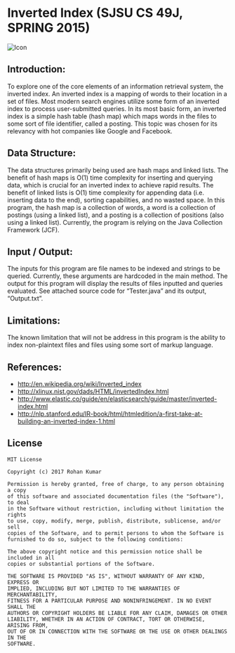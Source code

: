 # Inverted Index (SJSU CS 49J, SPRING 2015)

![Icon](https://i.imgur.com/34x2Ahl.jpg)

## Introduction:
To explore one of the core elements of an information retrieval system, the inverted index. An inverted index is a mapping of words to their location in a set of files. Most modern search engines utilize some form of an inverted index to process user-submitted queries. In its most basic form, an inverted index is a simple hash table (hash map) which maps words in the files to some sort of file identifier, called a posting. This topic was chosen for its relevancy with hot companies like Google and Facebook.

## Data Structure:
The data structures primarily being used are hash maps and linked lists. The benefit of hash maps is O(1) time complexity for inserting and querying data, which is crucial for an inverted index to achieve rapid results. The benefit of linked lists is O(1) time complexity for appending data (i.e. inserting data to the end), sorting capabilities, and no wasted space. In this program, the hash map is a collection of words, a word is a collection of postings (using a linked list), and a posting is a collection of positions (also using a linked list). Currently, the program is relying on the Java Collection Framework (JCF). 

## Input / Output:
The inputs for this program are file names to be indexed and strings to be queried. Currently, these arguments are hardcoded in the main method. The output for this program will display the results of files inputted and queries evaluated. See attached source code for “Tester.java” and its output, “Output.txt”.

## Limitations:
The known limitation that will not be address in this program is the ability to index non-plaintext files and files using some sort of markup language.

## References:
* http://en.wikipedia.org/wiki/Inverted_index
* http://xlinux.nist.gov/dads/HTML/invertedIndex.html 
* http://www.elastic.co/guide/en/elasticsearch/guide/master/inverted-index.html
* http://nlp.stanford.edu/IR-book/html/htmledition/a-first-take-at-building-an-inverted-index-1.html

## License
```
MIT License

Copyright (c) 2017 Rohan Kumar

Permission is hereby granted, free of charge, to any person obtaining a copy
of this software and associated documentation files (the "Software"), to deal
in the Software without restriction, including without limitation the rights
to use, copy, modify, merge, publish, distribute, sublicense, and/or sell
copies of the Software, and to permit persons to whom the Software is
furnished to do so, subject to the following conditions:

The above copyright notice and this permission notice shall be included in all
copies or substantial portions of the Software.

THE SOFTWARE IS PROVIDED "AS IS", WITHOUT WARRANTY OF ANY KIND, EXPRESS OR
IMPLIED, INCLUDING BUT NOT LIMITED TO THE WARRANTIES OF MERCHANTABILITY,
FITNESS FOR A PARTICULAR PURPOSE AND NONINFRINGEMENT. IN NO EVENT SHALL THE
AUTHORS OR COPYRIGHT HOLDERS BE LIABLE FOR ANY CLAIM, DAMAGES OR OTHER
LIABILITY, WHETHER IN AN ACTION OF CONTRACT, TORT OR OTHERWISE, ARISING FROM,
OUT OF OR IN CONNECTION WITH THE SOFTWARE OR THE USE OR OTHER DEALINGS IN THE
SOFTWARE.
```
